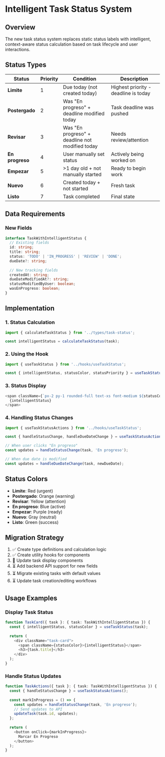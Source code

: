 # Intelligent Task Status System

## Overview
The new task status system replaces static status labels with intelligent, context-aware status calculation based on task lifecycle and user interactions.

## Status Types

| Status | Priority | Condition | Description |
|--------|----------|-----------|-------------|
| **Limite** | 1 | Due today (not created today) | Highest priority - deadline is today |
| **Postergado** | 2 | Was "En progreso" + deadline modified today | Task deadline was pushed |
| **Revisar** | 3 | Was "En progreso" + deadline not modified today | Needs review/attention |
| **En progreso** | 4 | User manually set status | Actively being worked on |
| **Empezar** | 5 | >1 day old + not manually started | Ready to begin work |
| **Nuevo** | 6 | Created today + not started | Fresh task |
| **Listo** | 7 | Task completed | Final state |

## Data Requirements

### New Fields
```typescript
interface TaskWithIntelligentStatus {
  // Existing fields
  id: string;
  title: string;
  status: 'TODO' | 'IN_PROGRESS' | 'REVIEW' | 'DONE';
  dueDate?: string;
  
  // New tracking fields
  createdAt: string;
  dueDateModifiedAt?: string;
  statusModifiedByUser: boolean;
  wasEnProgreso: boolean;
}
```

## Implementation

### 1. Status Calculation
```typescript
import { calculateTaskStatus } from '../types/task-status';

const intelligentStatus = calculateTaskStatus(task);
```

### 2. Using the Hook
```typescript
import { useTaskStatus } from '../hooks/useTaskStatus';

const { intelligentStatus, statusColor, statusPriority } = useTaskStatus(task);
```

### 3. Status Display
```typescript
<span className={`px-2 py-1 rounded-full text-xs font-medium ${statusColor}`}>
  {intelligentStatus}
</span>
```

### 4. Handling Status Changes
```typescript
import { useTaskStatusActions } from '../hooks/useTaskStatus';

const { handleStatusChange, handleDueDateChange } = useTaskStatusActions();

// When user clicks "En progreso"
const updates = handleStatusChange(task, 'En progreso');

// When due date is modified
const updates = handleDueDateChange(task, newDueDate);
```

## Status Colors

- **Limite**: Red (urgent)
- **Postergado**: Orange (warning)
- **Revisar**: Yellow (attention)
- **En progreso**: Blue (active)
- **Empezar**: Purple (ready)
- **Nuevo**: Gray (neutral)
- **Listo**: Green (success)

## Migration Strategy

1. ✅ Create type definitions and calculation logic
2. ✅ Create utility hooks for components
3. 🔄 Update task display components
4. ⏳ Add backend API support for new fields
5. ⏳ Migrate existing tasks with default values
6. ⏳ Update task creation/editing workflows

## Usage Examples

### Display Task Status
```typescript
function TaskCard({ task }: { task: TaskWithIntelligentStatus }) {
  const { intelligentStatus, statusColor } = useTaskStatus(task);
  
  return (
    <div className="task-card">
      <span className={statusColor}>{intelligentStatus}</span>
      <h3>{task.title}</h3>
    </div>
  );
}
```

### Handle Status Updates
```typescript
function TaskActions({ task }: { task: TaskWithIntelligentStatus }) {
  const { handleStatusChange } = useTaskStatusActions();
  
  const markInProgress = () => {
    const updates = handleStatusChange(task, 'En progreso');
    // Send updates to API
    updateTask(task.id, updates);
  };
  
  return (
    <button onClick={markInProgress}>
      Marcar En Progreso
    </button>
  );
}
```
